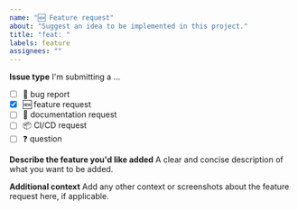 ```yaml
---
name: "🆕 Feature request"
about: "Suggest an idea to be implemented in this project."
title: "feat: "
labels: feature
assignees: ""
---
```


**Issue type**
I'm submitting a ...

- [ ] 🐛 bug report
- [x] 🆕 feature request
- [ ] 📄 documentation request
- [ ] 📦 CI/CD request
- [ ] ❓ question

**Describe the feature you'd like added**
A clear and concise description of what you want to be added.

**Additional context**
Add any other context or screenshots about the feature request here, if applicable.
